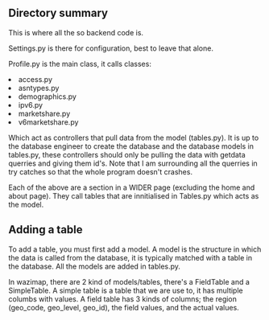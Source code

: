 <h2>Directory summary</h2>
This is where all the so backend code is. 

Settings.py is there for configuration, best to leave that alone.

Profile.py is the main class, it calls classes:
<li>access.py</li>
<li>asntypes.py</li>
<li>demographics.py</li>
<li>ipv6.py</li>
<li>marketshare.py</li>
<li>v6marketshare.py</li>

Which act as controllers that pull data from the model (tables.py).
It is up to the database engineer to create the database and the database models in tables.py, these controllers should only be pulling the data with getdata querries and giving them id's. Note that I am surrounding all the querries in try catches so that the whole program doesn't crashes.


Each of the above are a section in a WIDER page (excluding the home and about page). They call tables that are innitialised in Tables.py which acts as the model.

<h2>Adding a table</h2>

<p>To add a table, you must first add a model. A model is the structure in which the data is called from the database, it is typically matched with a table in the database. All the models are added in tables.py. </p>


<p>In wazimap, there are 2 kind of models/tables, there's a FieldTable and a SimpleTable. A simple table is a table that we are use to, it has multiple columbs with values. A field table has 3 kinds of columns; the region (geo_code, geo_level, geo_id), the field values, and the actual values.</p>

